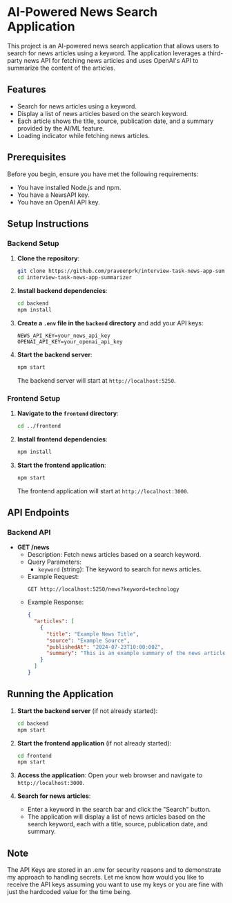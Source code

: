 # AI-Powered News Search Application

This project is an AI-powered news search application that allows users to search for news articles using a keyword. The application leverages a third-party news API for fetching news articles and uses OpenAI's API to summarize the content of the articles.

## Features

- Search for news articles using a keyword.
- Display a list of news articles based on the search keyword.
- Each article shows the title, source, publication date, and a summary provided by the AI/ML feature.
- Loading indicator while fetching news articles.

## Prerequisites

Before you begin, ensure you have met the following requirements:

- You have installed Node.js and npm.
- You have a NewsAPI key.
- You have an OpenAI API key.

## Setup Instructions

### Backend Setup

1. **Clone the repository**:
    ```sh
    git clone https://github.com/praveenprk/interview-task-news-app-summarizer.git
    cd interview-task-news-app-summarizer
    ```

2. **Install backend dependencies**:
    ```sh
    cd backend
    npm install
    ```

3. **Create a `.env` file in the `backend` directory** and add your API keys:
    ```
    NEWS_API_KEY=your_news_api_key
    OPENAI_API_KEY=your_openai_api_key
    ```

4. **Start the backend server**:
    ```sh
    npm start
    ```

    The backend server will start at `http://localhost:5250`.

### Frontend Setup

1. **Navigate to the `frontend` directory**:
    ```sh
    cd ../frontend
    ```

2. **Install frontend dependencies**:
    ```sh
    npm install
    ```

3. **Start the frontend application**:
    ```sh
    npm start
    ```

    The frontend application will start at `http://localhost:3000`.

## API Endpoints

### Backend API

- **GET /news**
    - Description: Fetch news articles based on a search keyword.
    - Query Parameters:
        - `keyword` (string): The keyword to search for news articles.
    - Example Request:
        ```
        GET http://localhost:5250/news?keyword=technology
        ```
    - Example Response:
        ```json
        {
          "articles": [
            {
              "title": "Example News Title",
              "source": "Example Source",
              "publishedAt": "2024-07-23T10:00:00Z",
              "summary": "This is an example summary of the news article."
            }
          ]
        }
        ```

## Running the Application

1. **Start the backend server** (if not already started):
    ```sh
    cd backend
    npm start
    ```

2. **Start the frontend application** (if not already started):
    ```sh
    cd frontend
    npm start
    ```

3. **Access the application**:
    Open your web browser and navigate to `http://localhost:3000`.

4. **Search for news articles**:
    - Enter a keyword in the search bar and click the "Search" button.
    - The application will display a list of news articles based on the search keyword, each with a title, source, publication date, and summary.

## Note

The API Keys are stored in an .env for security reasons and to demonstrate my approach to handling secrets. Let me know how would you like to receive the API keys assuming you want to use my keys or you are fine with just the hardcoded value for the time being.
